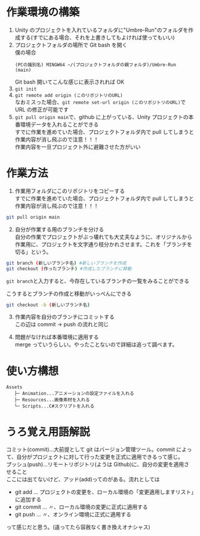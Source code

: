 # 作業環境の構築

1. Unity のプロジェクトを入れているフォルダに"Umbre-Run"のフォルダを作成する(すでにある場合、それを上書きしてもよければ使ってもいい)
2. プロジェクトフォルダの場所で Git bash を開く\
   僕の場合
   ```
   (PCの識別名) MINGW64 ~/(プロジェクトフォルダの親フォルダ)/Umbre-Run (main)
   ```
   Git bash 開いてこんな感じに表示されれば OK
3. `git init`
4. `git remote add origin (このリポジトリのURL)`\
   なおミスった場合、`git remote set-url origin (このリポジトリのURL)`で URL の修正が可能です
5. `git pull origin main`で、github に上がっている、Unity プロジェクトの本番環境データを入れることができる\
   すでに作業を進めていた場合、プロジェクトフォルダ内で pull してしまうと作業内容が消し飛ぶので注意！！！\
   作業内容を一旦プロジェクト外に避難させた方がいい

# 作業方法

1. 作業用フォルダにこのリポジトリをコピーする\
   すでに作業を進めていた場合、プロジェクトフォルダ内で pull してしまうと作業内容が消し飛ぶので注意！！！

```bash
git pull origin main
```

2. 自分が作業する用のブランチを分ける\
   自分の作業でプロジェクトがぶっ壊れても大丈夫なように、オリジナルから作業用に、プロジェクトを文字通り枝分かれさせます。これを「ブランチを切る」という。

```bash
git branch (新しいブランチ名) #新しいブランチを作成
git checkout (作ったブランチ) #作成したブランチに移動
```

`git branch`と入力すると、今存在しているブランチの一覧をみることができる

こうするとブランチの作成と移動がいっぺんにできる

```bash
git checkout -b (新しいブランチ名)
```

3. 作業内容を自分のブランチにコミットする\
   この辺は commit -> push の流れと同じ

4. 問題がなければ本番環境に適用する\
   merge っていうらしい。やったことないので詳細は追って調べます。

# 使い方構想

```
Assets
   ├─ Animation...アニメーションの設定ファイルを入れる
   ├─ Resources...画像素材を入れる
   └─ Scripts...C#スクリプトを入れる
```

# うろ覚え用語解説

コミット(commit)...大前提として git はバージョン管理ツール。commit によって、自分がプロジェクトに対して行った変更を正式に適用できるって感じ。\
プッシュ(push)...リモートリポジトリ(ようは Github)に、自分の変更を適用させること\
ここには出てないけど、アッド(add)ってのがある。流れとしては

- git add ... プロジェクトの変更を、ローカル環境の「変更適用しますリスト」に追加する
- git commit ... 〃、ローカル環境の変更に正式に適用する
- git push ... 〃、オンライン環境に正式に適用する

って感じだと思う。(違ってたら容赦なく書き換えオナシャス)
